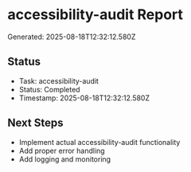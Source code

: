 # accessibility-audit Report

Generated: 2025-08-18T12:32:12.580Z

## Status
- Task: accessibility-audit
- Status: Completed
- Timestamp: 2025-08-18T12:32:12.580Z

## Next Steps
- Implement actual accessibility-audit functionality
- Add proper error handling
- Add logging and monitoring
